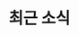 ---
title: 최근 소식
cms_exclude: true

view: card

image:
    caption: ''
    filename: ''
banner:
    image: 'galaxy.jpg'
---